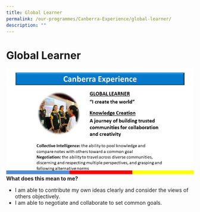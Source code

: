 ```yaml
---
title: Global Learner
permalink: /our-programmes/Canberra-Experience/global-learner/
description: ""
---
```


# Global Learner

![](/images/Slide7.jpg)
**What does this mean to me?**

* I am able to contribute my own ideas clearly and consider the views of others objectively.
* I am able to negotiate and collaborate to set common goals.